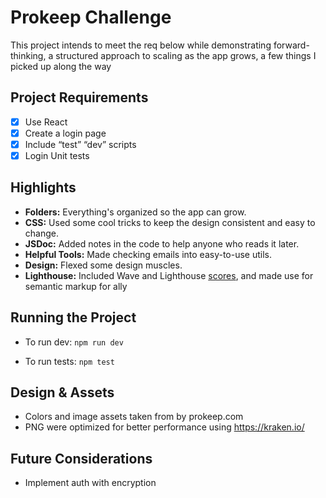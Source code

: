 # Prokeep Challenge

This project intends to meet the req below while demonstrating forward-thinking, a structured approach to scaling as the app grows, a few things I picked up along the way

## Project Requirements

- [x] Use React
- [x] Create a login page
- [x] Include “test” “dev” scripts
- [x] Login Unit tests

## Highlights

- **Folders:** Everything's organized so the app can grow.
- **CSS:** Used some cool tricks to keep the design consistent and easy to change.
- **JSDoc:** Added notes in the code to help anyone who reads it later.
- **Helpful Tools:** Made checking emails into easy-to-use utils.
- **Design:** Flexed some design muscles.
- **Lighthouse:** Included Wave and Lighthouse [scores](https://github.com/IshLovesLucy/tech-challenge-pk/blob/main/scores-lh-ax.png), and made use for semantic markup for ally

## Running the Project

- To run dev:
  `npm run dev`

- To run tests:
  `npm test`

## Design & Assets

- Colors and image assets taken from by prokeep.com
- PNG were optimized for better performance using https://kraken.io/

## Future Considerations

- Implement auth with encryption
